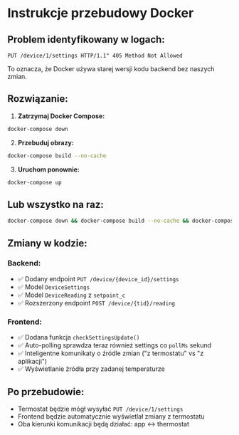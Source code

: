 # Instrukcje przebudowy Docker

## Problem identyfikowany w logach:
```
PUT /device/1/settings HTTP/1.1" 405 Method Not Allowed
```

To oznacza, że Docker używa starej wersji kodu backend bez naszych zmian.

## Rozwiązanie:

1. **Zatrzymaj Docker Compose:**
```bash
docker-compose down
```

2. **Przebuduj obrazy:**
```bash
docker-compose build --no-cache
```

3. **Uruchom ponownie:**
```bash
docker-compose up
```

## Lub wszystko na raz:
```bash
docker-compose down && docker-compose build --no-cache && docker-compose up
```

## Zmiany w kodzie:

### Backend:
- ✅ Dodany endpoint `PUT /device/{device_id}/settings`
- ✅ Model `DeviceSettings` 
- ✅ Model `DeviceReading` z `setpoint_c`
- ✅ Rozszerzony endpoint `POST /device/{tid}/reading`

### Frontend:
- ✅ Dodana funkcja `checkSettingsUpdate()` 
- ✅ Auto-polling sprawdza teraz również settings co `pollMs` sekund
- ✅ Inteligentne komunikaty o źródle zmian ("z termostatu" vs "z aplikacji")
- ✅ Wyświetlanie źródła przy zadanej temperaturze

## Po przebudowie:
- Termostat będzie mógł wysyłać `PUT /device/1/settings`  
- Frontend będzie automatycznie wyświetlał zmiany z termostatu
- Oba kierunki komunikacji będą działać: app ↔ thermostat